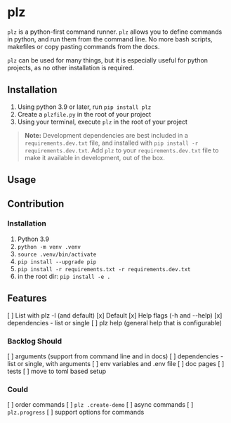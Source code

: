 # plz

`plz` is a python-first command runner.
`plz` allows you to define commands in python, and run them from the command line.
No more bash scripts, makefiles or copy pasting commands from the docs.

`plz` can be used for many things, but it is especially useful for python projects, as no other installation is required.

## Installation
1. Using python 3.9 or later, run `pip install plz`
2. Create a `plzfile.py` in the root of your project
3. Using your terminal, execute `plz` in the root of your project

> **Note:** Development dependencies are best included in a `requirements.dev.txt` file, and installed with `pip install -r requirements.dev.txt`. Add `plz` to your `requirements.dev.txt` file to make it available in development, out of the box.

## Usage

## Contribution

### Installation

1. Python 3.9
2. `python -m venv .venv`
3. `source .venv/bin/activate`
4. `pip install --upgrade pip`
5. `pip install -r requirements.txt -r requirements.dev.txt`
6. in the root dir: `pip install -e .`

## Features

[ ] List with plz -l (and default)
[x] Default
[x] Help flags (-h and --help)
[x] dependencies - list or single
[ ] plz help (general help that is configurable)

### Backlog Should
[ ] arguments (support from command line and in docs)
[ ] dependencies - list or single, with arguments
[ ] env variables and .env file
[ ] doc pages
[ ] tests
[ ] move to toml based setup

### Could
[ ] order commands
[ ] `plz .create-demo`
[ ] async commands
[ ] `plz.progress`
[ ] support options for commands